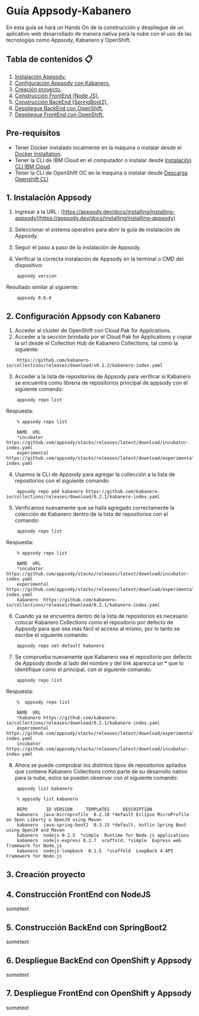 

# Guía Appsody-Kabanero
En esta guía se hará un Hands On de la construcción y despliegue de un aplicativo web desarrollado de manera nativa para la nube con el uso de las tecnologías como Appsody, Kabanero y OpenShift.


## Tabla de contenidos :clipboard:

1. [ Instalación Appsody. ](#instApp)  
2. [Configuración Appsody con Kabanero. ](#instKab)  
3. [ Creación proyecto. ](#proy)  
4. [ Construcción FrontEnd (Node JS). ](#front)  
5. [ Construcción BackEnd (SpringBoot2). ](#back)  
6. [ Despliegue BackEnd con OpenShift. ](#depBack)
7. [ Despliegue FrontEnd con OpenShift. ](#depFront)  

## Pre-requisitos

 - Tener Docker instalado localmente en la máquina o instalar desde el  [ Docker Installation](https://docs.docker.com/get-docker/).
 - Tener la CLI de IBM Cloud en el computador o instalar desde [Instalación CLI IBM Cloud](https://cloud.ibm.com/docs/cli).
 - Tener la CLI de OpenShift OC en la máquina o instalar desde [Descarga Openshift CLI ](https://www.okd.io/download.html)
   
<a name="instApp"></a>  
## 1. Instalación Appsody   
  
1. Ingresar a la URL :
      [https://appsody.dev/docs/installing/installing-appsody](https://appsody.dev/docs/installing/installing-appsody) 
 
 2. Seleccionar el sistema operativo para abrir la guía de instalación de Appsody.

3. Seguir el paso a paso de la instalación de Appsody.

 4. Verificar la correcta instalación de Appsody en la terminal o CMD del dispositivo:
 
```
    appsody version
```
Resultado similar al siguiente:

```
    appsody 0.6.4
```
<a name="instKab"></a>  
## 2. Configuración Appsody con Kabanero  
  
1. Acceder al cluster de OpenShift con Cloud Pak for Applications. 
2. Acceder a la sección brindada por el Cloud Pak for Applications y copiar la url desde el Collection Hub de  Kabanero Collections, tal como la siguiente:
```
	https://github.com/kabanero-io/collections/releases/download/v0.1.2/kabanero-index.yaml
```
3. Acceder a la lista de repositorios de Appsody para verificar si Kabanero se encuentra como libreria de repositorios principal de appsody con el siguiente comando:
```
	appsody repo list
```
Respuesta:
```
	% appsody repo list

	NAME  URL
	*incubator  https://github.com/appsody/stacks/releases/latest/download/incubator-index.yaml
	experimental  https://github.com/appsody/stacks/releases/latest/download/experimental-index.yaml
```

4. Usamos la CLI de Appsody para agregar la collección a la lista de repositorios con el siguiente comando:

```
	appsody repo add kabanero https://github.com/kabanero-io/collections/releases/download/0.2.1/kabanero-index.yaml
```
5. Verificamos nuevamente que se halla agregado correctamente la colección de Kabanero dentro de la lista de repositorios con el comando:
```
	appsody repo list
```
Respuesta:
```
	% appsody repo list

	NAME  URL
	*incubator  https://github.com/appsody/stacks/releases/latest/download/incubator-index.yaml
	experimental  https://github.com/appsody/stacks/releases/latest/download/experimental-index.yaml
	kabanero  https://github.com/kabanero-io/collections/releases/download/0.2.1/kabanero-index.yaml
```
6. Cuando ya se encuentra dentro de la lista de repositorios es necesario colocar Kabanero Collections como el repositorio por defecto de Appsody para que sea más fácil el acceso al mismo, por lo tanto se escribe el siguiente comando:
```
	appsody repo set-default kabanero
```
7. Se comprueba nuevamente que Kabanero sea el repositorio por defecto de Appsody donde al lado del nombre y del link aparezca un * que lo identifique como el principal, con el siguiente comando:
```
	appsody repo list
```
Respuesta:
```
	%  appsody repo list
	
	NAME  URL
	*kabanero https://github.com/kabanero-io/collections/releases/download/0.2.1/kabanero-index.yaml
	experimental  https://github.com/appsody/stacks/releases/latest/download/experimental-index.yaml
	incubator https://github.com/appsody/stacks/releases/latest/download/incubator-index.yaml
```
8. Ahora se puede comprobar los distintos tipos de repositorios apilados que contiene Kabanero Collections como parte de su desarrollo nativo para la nube, estos se pueden observar con el siguiente comando:

```
	appsody list kabanero
```

```
	% appsody list kabanero

	REPO       ID VERSION  	  TEMPLATES     DESCRIPTION
	kabanero  java-microprofile  0.2.18 *default Eclipse MicroProfile on Open Liberty & OpenJ9 using Maven
	kabanero  java-spring-boot2  0.3.15 *default, kotlin Spring Boot using OpenJ9 and Maven
	kabanero  nodejs 0.2.5  *simple  Runtime for Node.js applications
	kabanero  nodejs-express 0.2.7  scaffold, *simple  Express web framework for Node.js
	kabanero  nodejs-loopback  0.1.5  *scaffold  LoopBack 4 API Framework for Node.js
```
<a name="proy"></a>  
## 3. Creación proyecto  


<a name="front"></a>  
## 4. Construcción FrontEnd con NodeJS  

sometext

<a name="back"></a>  
## 5. Construcción BackEnd con SpringBoot2

sometext

<a name="depBack"></a>  
## 6. Despliegue BackEnd con OpenShift y Appsody 

sometext

<a name="depFront"></a>  
## 7. Despliegue FrontEnd con OpenShift y Appsody 

sometext

